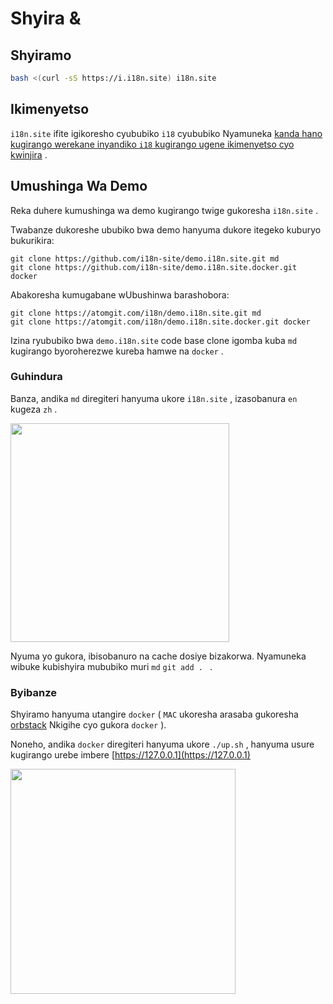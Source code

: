 # Shyira &

## Shyiramo

```sh
bash <(curl -sS https://i.i18n.site) i18n.site
```

## Ikimenyetso

`i18n.site` ifite igikoresho cyububiko `i18` cyububiko Nyamuneka [kanda hano kugirango werekane inyandiko `i18` kugirango ugene ikimenyetso cyo kwinjira](/i18/use) .

## Umushinga Wa Demo

Reka duhere kumushinga wa demo kugirango twige gukoresha `i18n.site` .

Twabanze dukoreshe ububiko bwa demo hanyuma dukore itegeko kuburyo bukurikira:

```
git clone https://github.com/i18n-site/demo.i18n.site.git md
git clone https://github.com/i18n-site/demo.i18n.site.docker.git docker
```

Abakoresha kumugabane wUbushinwa barashobora:

```
git clone https://atomgit.com/i18n/demo.i18n.site.git md
git clone https://atomgit.com/i18n/demo.i18n.site.docker.git docker
```

Izina ryububiko bwa `demo.i18n.site` code base clone igomba kuba `md` kugirango byoroherezwe kureba hamwe na `docker` .

### Guhindura

Banza, andika `md` diregiteri hanyuma ukore `i18n.site` , izasobanura `en` kugeza `zh` .

<img src="https://p.3ti.site/1721114619.avif" style="width:350px">

Nyuma yo gukora, ibisobanuro na cache dosiye bizakorwa. Nyamuneka wibuke kubishyira mububiko muri `md` `git add . ` .

### Byibanze

Shyiramo hanyuma utangire `docker` ( `MAC` ukoresha arasaba gukoresha [orbstack](https://orbstack.dev) Nkigihe cyo gukora `docker` ).

Noneho, andika `docker` diregiteri hanyuma ukore `./up.sh` , hanyuma usure kugirango urebe imbere [https://127.0.0.1](https://127.0.0.1)

<img src="//p.3ti.site/1721104238.avif" style="width:360px">